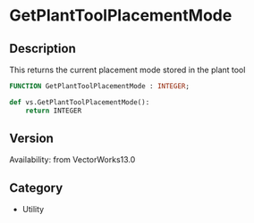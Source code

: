 # GetPlantToolPlacementMode

## Description
This returns the current placement mode stored in the plant tool

```pascal
FUNCTION GetPlantToolPlacementMode : INTEGER;
```

```python
def vs.GetPlantToolPlacementMode():
    return INTEGER
```

## Version
Availability: from VectorWorks13.0

## Category
* Utility

